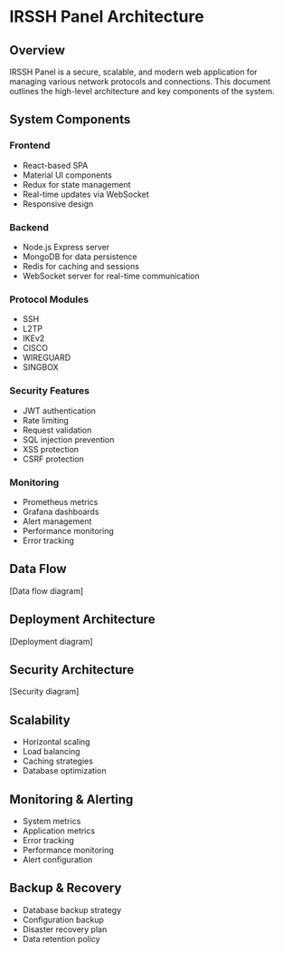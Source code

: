 # IRSSH Panel Architecture

## Overview
IRSSH Panel is a secure, scalable, and modern web application for managing various network protocols and connections. This document outlines the high-level architecture and key components of the system.

## System Components

### Frontend
- React-based SPA
- Material UI components
- Redux for state management
- Real-time updates via WebSocket
- Responsive design

### Backend
- Node.js Express server
- MongoDB for data persistence
- Redis for caching and sessions
- WebSocket server for real-time communication

### Protocol Modules
- SSH
- L2TP
- IKEv2
- CISCO
- WIREGUARD
- SINGBOX

### Security Features
- JWT authentication
- Rate limiting
- Request validation
- SQL injection prevention
- XSS protection
- CSRF protection

### Monitoring
- Prometheus metrics
- Grafana dashboards
- Alert management
- Performance monitoring
- Error tracking

## Data Flow
[Data flow diagram]

## Deployment Architecture
[Deployment diagram]

## Security Architecture
[Security diagram]

## Scalability
- Horizontal scaling
- Load balancing
- Caching strategies
- Database optimization

## Monitoring & Alerting
- System metrics
- Application metrics
- Error tracking
- Performance monitoring
- Alert configuration

## Backup & Recovery
- Database backup strategy
- Configuration backup
- Disaster recovery plan
- Data retention policy
